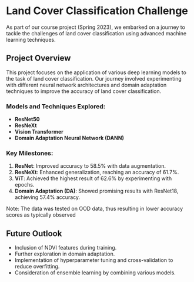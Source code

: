 # Land Cover Classification Challenge

As part of our course project (Spring 2023), we embarked on a journey to tackle the challenges of land cover classification using advanced machine learning techniques.

## Project Overview

This project focuses on the application of various deep learning models to the task of land cover classification. Our journey involved experimenting with different neural network architectures and domain adaptation techniques to improve the accuracy of land cover classification.

### Models and Techniques Explored:
- **ResNet50**
- **ResNeXt**
- **Vision Transformer**
- **Domain Adaptation Neural Network (DANN)**

### Key Milestones:
1. **ResNet**: Improved accuracy to 58.5% with data augmentation.
2. **ResNeXt**: Enhanced generalization, reaching an accuracy of 61.7%.
3. **ViT**: Achieved the highest result of 62.6% by experimenting with epochs.
4. **Domain Adaptation (DA)**: Showed promising results with ResNet18, achieving 57.4% accuracy.

Note: The data was tested on OOD data, thus resulting in lower accuracy scores as typically observed

## Future Outlook

- Inclusion of NDVI features during training.
- Further exploration in domain adaptation.
- Implementation of hyperparameter tuning and cross-validation to reduce overfitting.
- Consideration of ensemble learning by combining various models.
